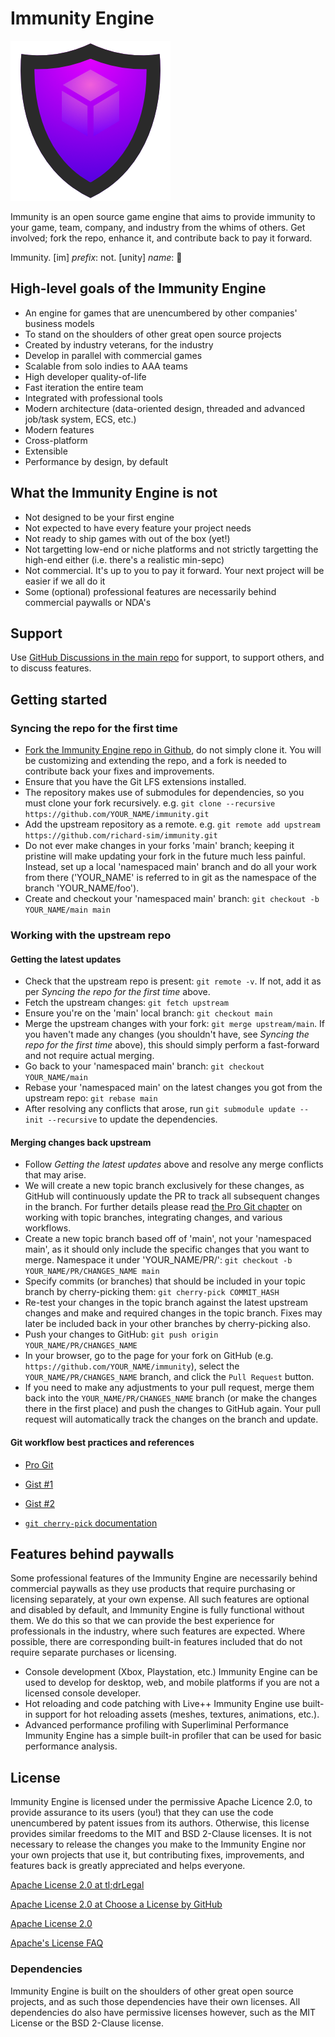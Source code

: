 # Immunity Engine

![Immunity Engine Logo](./logos/immunity-logo-256.png "Immunity Engine")

Immunity is an open source game engine that aims to provide immunity to your game, team, company, and industry from the whims of others. Get involved; fork the repo, enhance it, and contribute back to pay it forward.

Immunity. [im] *prefix*: not. [unity] *name*: :poop:

## High-level goals of the Immunity Engine

* An engine for games that are unencumbered by other companies' business models
* To stand on the shoulders of other great open source projects
* Created by industry veterans, for the industry
* Develop in parallel with commercial games
* Scalable from solo indies to AAA teams
* High developer quality-of-life
* Fast iteration the entire team
* Integrated with professional tools
* Modern architecture (data-oriented design, threaded and advanced job/task system, ECS, etc.)
* Modern features
* Cross-platform
* Extensible
* Performance by design, by default

## What the Immunity Engine is not

* Not designed to be your first engine
* Not expected to have every feature your project needs
* Not ready to ship games with out of the box (yet!)
* Not targetting low-end or niche platforms and not strictly targetting the high-end either (i.e. there's a realistic min-sepc)
* Not commercial. It's up to you to pay it forward. Your next project will be easier if we all do it
* Some (optional) professional features are necessarily behind commercial paywalls or NDA's

## Support

Use [GitHub Discussions in the main repo](https://github.com/richard-sim/immunity/discussions) for support, to support others, and to discuss features.

## Getting started

### Syncing the repo for the first time

* [Fork the Immunity Engine repo in Github](https://github.com/richard-sim/immunity/fork), do not simply clone it. You will be customizing and extending the repo, and a fork is needed to contribute back your fixes and improvements.
* Ensure that you have the Git LFS extensions installed.
* The repository makes use of submodules for dependencies, so you must clone your fork recursively. e.g. `git clone --recursive https://github.com/YOUR_NAME/immunity.git`
* Add the upstream repository as a remote. e.g. `git remote add upstream https://github.com/richard-sim/immunity.git`
* Do not ever make changes in your forks 'main' branch; keeping it pristine will make updating your fork in the future much less painful. Instead, set up a local 'namespaced main' branch and do all your work from there ('YOUR_NAME' is referred to in git as the namespace of the branch 'YOUR_NAME/foo').
* Create and checkout your 'namespaced main' branch: `git checkout -b YOUR_NAME/main main`

### Working with the upstream repo

#### Getting the latest updates

* Check that the upstream repo is present: `git remote -v`. If not, add it as per *Syncing the repo for the first time* above.
* Fetch the upstream changes: `git fetch upstream`
* Ensure you're on the 'main' local branch: `git checkout main`
* Merge the upstream changes with your fork: `git merge upstream/main`. If you haven't made any changes (you shouldn't have, see *Syncing the repo for the first time* above), this should simply perform a fast-forward and not require actual merging.
* Go back to your 'namespaced main' branch: `git checkout YOUR_NAME/main`
* Rebase your 'namespaced main' on the latest changes you got from the upstream repo: `git rebase main`
* After resolving any conflicts that arose, run `git submodule update --init --recursive` to update the dependencies.

#### Merging changes back upstream

* Follow *Getting the latest updates* above and resolve any merge conflicts that may arise.
* We will create a new topic branch exclusively for these changes, as GitHub will continuously update the PR to track all subsequent changes in the branch. For further details please read [the Pro Git chapter](https://git-scm.com/book/en/v2/Distributed-Git-Maintaining-a-Project#_working_in_topic_branches) on working with topic branches, integrating changes, and various workflows.
* Create a new topic branch based off of 'main', not your 'namespaced main', as it should only include the specific changes that you want to merge. Namespace it under 'YOUR_NAME/PR/': `git checkout -b YOUR_NAME/PR/CHANGES_NAME main`
* Specify commits (or branches) that should be included in your topic branch by cherry-picking them: `git cherry-pick COMMIT_HASH`
* Re-test your changes in the topic branch against the latest upstream changes and make and required changes in the topic branch. Fixes may later be included back in your other branches by cherry-picking also.
* Push your changes to GitHub: `git push origin YOUR_NAME/PR/CHANGES_NAME`
* In your browser, go to the page for your fork on GitHub (e.g. `https://github.com/YOUR_NAME/immunity`), select the `YOUR_NAME/PR/CHANGES_NAME` branch, and click the `Pull Request` button.
* If you need to make any adjustments to your pull request, merge them back into the `YOUR_NAME/PR/CHANGES_NAME` branch (or make the changes there in the first place) and push the changes to GitHub again. Your pull request will automatically track the changes on the branch and update.

#### Git workflow best practices and references

* [Pro Git](https://git-scm.com/book/en/v2/Distributed-Git-Maintaining-a-Project#_working_in_topic_branches)
* [Gist #1](https://gist.github.com/james-priest/74188772ef2a6f8d7132d0b9dc065f9c)
* [Gist #2](https://gist.github.com/Chaser324/ce0505fbed06b947d962)

* [`git cherry-pick` documentation](https://git-scm.com/docs/git-cherry-pick)

## Features behind paywalls

Some professional features of the Immunity Engine are necessarily behind commercial paywalls as they use products that require purchasing or licensing separately, at your own expense. All such features are optional and disabled by default, and Immunity Engine is fully functional without them. We do this so that we can provide the best experience for professionals in the industry, where such features are expected. Where possible, there are corresponding built-in features included that do not require separate purchases or licensing.

* Console development (Xbox, Playstation, etc.)
  Immunity Engine can be used to develop for desktop, web, and mobile platforms if you are not a licensed console developer.
* Hot reloading and code patching with Live++
  Immunity Engine use built-in support for hot reloading assets (meshes, textures, animations, etc.).
* Advanced performance profiling with Superliminal Performance
  Immunity Engine has a simple built-in profiler that can be used for basic performance analysis.

## License

Immunity Engine is licensed under the permissive Apache Licence 2.0, to provide assurance to its users (you!) that they can use the code unencumbered by patent issues from its authors. Otherwise, this license provides similar freedoms to the MIT and BSD 2-Clause licenses. It is not necessary to release the changes you make to the Immunity Engine nor your own projects that use it, but contributing fixes, improvements, and features back is greatly appreciated and helps everyone.


[Apache License 2.0 at tl;drLegal](https://www.tldrlegal.com/license/apache-license-2-0-apache-2-0)

[Apache License 2.0 at Choose a License by GitHub](https://choosealicense.com/licenses/apache-2.0/)



[Apache License 2.0](https://apache.org/licenses/LICENSE-2.0.txt)

[Apache's License FAQ](https://apache.org/foundation/license-faq.html)

### Dependencies

Immunity Engine is built on the shoulders of other great open source projects, and as such those dependencies have their own licenses. All dependencies do also have permissive licenses however, such as the MIT License or the BSD 2-Clause license.
